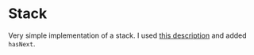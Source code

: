 # Stack

Very simple implementation of a stack. I used [this description](https://en.wikibooks.org/wiki/Data_Structures/Stacks_and_Queues#Stacks) and added `hasNext`.

